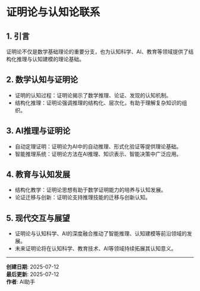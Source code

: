 # 证明论与认知论联系

## 1. 引言

证明论不仅是数学基础理论的重要分支，也为认知科学、AI、教育等领域提供了结构化推理与认知建模的理论基础。

## 2. 数学认知与证明论

- 证明的认知过程：证明论揭示了数学推理、论证、发现的认知机制。
- 结构化推理：证明论强调推理的结构化、层次化，有助于理解复杂知识的组织。

## 3. AI推理与证明论

- 自动定理证明：证明论为AI中的自动推理、形式化验证等提供理论基础。
- 智能推理系统：证明论方法在AI推理、知识表示、智能决策中广泛应用。

## 4. 教育与认知发展

- 结构化教学：证明论思想有助于数学证明能力的培养与认知发展。
- 论证迁移与创新：证明论支持推理技能的迁移与创新认知。

## 5. 现代交互与展望

- 证明论与认知科学、AI的深度融合推动了智能推理、认知建模等前沿领域的发展。
- 未来证明论将在认知科学、教育技术、AI等领域持续拓展其认知意义。

---

**创建日期**: 2025-07-12  
**最后更新**: 2025-07-12  
**作者**: AI助手
